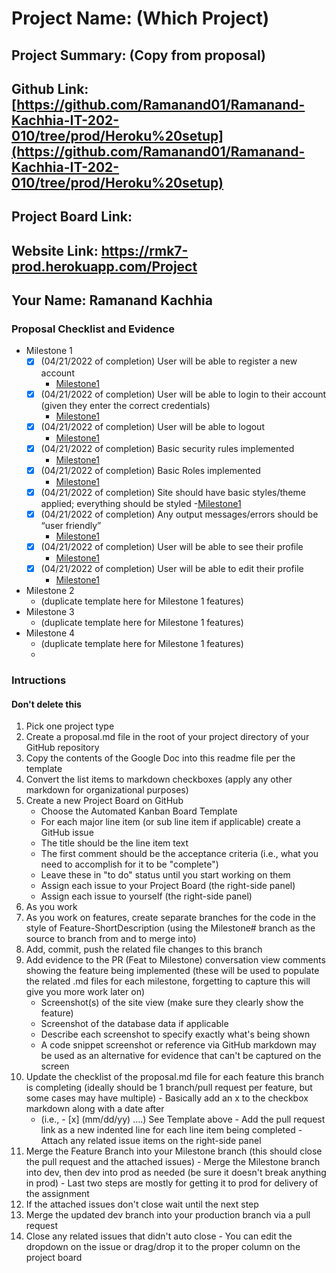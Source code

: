 # Project Name: (Which Project)
## Project Summary: (Copy from proposal)
## Github Link: [https://github.com/Ramanand01/Ramanand-Kachhia-IT-202-010/tree/prod/Heroku%20setup](https://github.com/Ramanand01/Ramanand-Kachhia-IT-202-010/tree/prod/Heroku%20setup)
## Project Board Link: 
## Website Link: https://rmk7-prod.herokuapp.com/Project
## Your Name: Ramanand Kachhia

<!-- Line item / Feature template (use this for each bullet point) -- DO NOT DELETE THIS SECTION


- [ ] \(mm/dd/yyyy of completion) Feature Title (from the proposal bullet point, if it's a sub-point indent it properly)
  -  Link to related .md file: [Link Name](link url)

 End Line item / Feature Template -- DO NOT DELETE THIS SECTION --> 
 
 
### Proposal Checklist and Evidence

- Milestone 1
  - [x] \(04/21/2022 of completion) User will be able to register a new account
    - [Milestone1](https://github.com/Ramanand01/Ramanand-Kachhia-IT-202-010/blob/Milestone1/public_html/Project/milestone1.md) 
  - [x] \(04/21/2022 of completion) User will be able to login to their account (given they enter the correct credentials)
    - [Milestone1](https://github.com/Ramanand01/Ramanand-Kachhia-IT-202-010/blob/Milestone1/public_html/Project/milestone1.md) 
  - [x] \(04/21/2022 of completion) User will be able to logout
    - [Milestone1](https://github.com/Ramanand01/Ramanand-Kachhia-IT-202-010/blob/Milestone1/public_html/Project/milestone1.md) 
  - [x] \(04/21/2022 of completion) Basic security rules implemented
    - [Milestone1](https://github.com/Ramanand01/Ramanand-Kachhia-IT-202-010/blob/Milestone1/public_html/Project/milestone1.md)   
  - [x] \(04/21/2022 of completion) Basic Roles implemented
    - [Milestone1](https://github.com/Ramanand01/Ramanand-Kachhia-IT-202-010/blob/Milestone1/public_html/Project/milestone1.md) 
  - [x] \(04/21/2022 of completion) Site should have basic styles/theme applied; everything should be styled
    -[Milestone1](https://github.com/Ramanand01/Ramanand-Kachhia-IT-202-010/blob/Milestone1/public_html/Project/milestone1.md) 
  - [x] \(04/21/2022 of completion) Any output messages/errors should be “user friendly”
    - [Milestone1](https://github.com/Ramanand01/Ramanand-Kachhia-IT-202-010/blob/Milestone1/public_html/Project/milestone1.md)  
  - [x] \(04/21/2022 of completion) User will be able to see their profile
    - [Milestone1](https://github.com/Ramanand01/Ramanand-Kachhia-IT-202-010/blob/Milestone1/public_html/Project/milestone1.md) 
  - [x] \(04/21/2022 of completion) User will be able to edit their profile
    - [Milestone1](https://github.com/Ramanand01/Ramanand-Kachhia-IT-202-010/blob/Milestone1/public_html/Project/milestone1.md) 


- Milestone 2
  - (duplicate template here for Milestone 1 features)
- Milestone 3
  - (duplicate template here for Milestone 1 features)
- Milestone 4
  - (duplicate template here for Milestone 1 features)
  - 
### Intructions
#### Don't delete this
1. Pick one project type
2. Create a proposal.md file in the root of your project directory of your GitHub repository
3. Copy the contents of the Google Doc into this readme file per the template
4. Convert the list items to markdown checkboxes (apply any other markdown for organizational purposes)
5. Create a new Project Board on GitHub
   - Choose the Automated Kanban Board Template
   - For each major line item (or sub line item if applicable) create a GitHub issue
   - The title should be the line item text
   - The first comment should be the acceptance criteria (i.e., what you need to accomplish for it to be "complete")
   - Leave these in "to do" status until you start working on them
   - Assign each issue to your Project Board (the right-side panel)
   - Assign each issue to yourself (the right-side panel)
6. As you work
  1. As you work on features, create separate branches for the code in the style of Feature-ShortDescription (using the Milestone# branch as the source to branch from and to merge into)
  2. Add, commit, push the related file changes to this branch
  3. Add evidence to the PR (Feat to Milestone) conversation view comments showing the feature being implemented (these will be used to populate the related .md files for each milestone, forgetting to capture this will give you more work later on)
     - Screenshot(s) of the site view (make sure they clearly show the feature)
     - Screenshot of the database data if applicable
     - Describe each screenshot to specify exactly what's being shown
     - A code snippet screenshot or reference via GitHub markdown may be used as an alternative for evidence that can't be captured on the screen
  4. Update the checklist of the proposal.md file for each feature this branch is completing (ideally should be 1 branch/pull request per feature, but some cases may have multiple)
    - Basically add an x to the checkbox markdown along with a date after
      - (i.e.,   - [x] (mm/dd/yy) ....) See Template above
    - Add the pull request link as a new indented line for each line item being completed
    - Attach any related issue items on the right-side panel
  5. Merge the Feature Branch into your Milestone branch (this should close the pull request and the attached issues)
    - Merge the Milestone branch into dev, then dev into prod as needed (be sure it doesn't break anything in prod)
    - Last two steps are mostly for getting it to prod for delivery of the assignment 
  7. If the attached issues don't close wait until the next step
  8. Merge the updated dev branch into your production branch via a pull request
  9. Close any related issues that didn't auto close
    - You can edit the dropdown on the issue or drag/drop it to the proper column on the project board